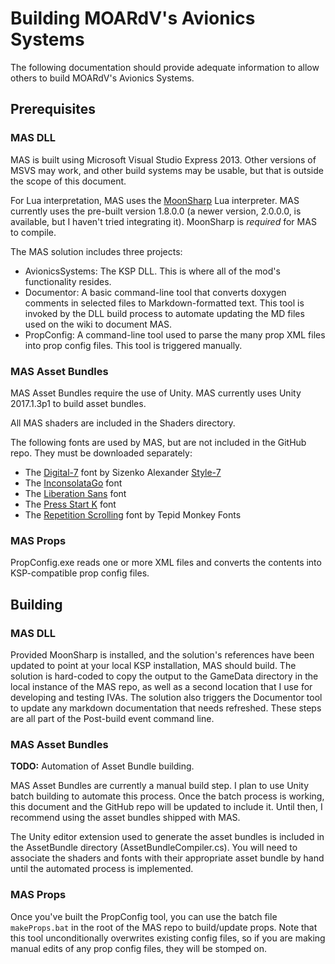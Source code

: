 # Building MOARdV's Avionics Systems

The following documentation should provide adequate information to allow others to build MOARdV's Avionics Systems.

## Prerequisites

### MAS DLL

MAS is built using Microsoft Visual Studio Express 2013.  Other versions of MSVS may work, and other build systems may be usable,
but that is outside the scope of this document.

For Lua interpretation, MAS uses the [MoonSharp](https://github.com/xanathar/moonsharp) Lua interpreter.  MAS currently uses the
pre-built version 1.8.0.0 (a newer version, 2.0.0.0, is available, but I haven't tried integrating it).  MoonSharp is *required* for
MAS to compile.

The MAS solution includes three projects:

* AvionicsSystems: The KSP DLL.  This is where all of the mod's functionality resides.
* Documentor: A basic command-line tool that converts doxygen comments in selected files to Markdown-formatted text.  This tool is
invoked by the DLL build process to automate updating the MD files used on the wiki to document MAS.
* PropConfig: A command-line tool used to parse the many prop XML files into prop config files.  This tool is triggered manually.

### MAS Asset Bundles

MAS Asset Bundles require the use of Unity.  MAS currently uses Unity 2017.1.3p1 to build asset bundles.

All MAS shaders are included in the Shaders directory.

The following fonts are used by MAS, but are not included in the GitHub repo.  They must be downloaded separately:

* The [Digital-7](http://www.fontspace.com/style-7/digital-7) font by Sizenko Alexander [Style-7](http://www.styleseven.com)
* The [InconsolataGo](http://www.levien.com/type/myfonts/) font
* The [Liberation Sans](https://pagure.io/liberation-fonts) font
* The [Press Start K](https://www.1001fonts.com/press-start-font.html) font
* The [Repetition Scrolling](http://www.1001fonts.com/repetition-scrolling-font.html) font by Tepid Monkey Fonts

### MAS Props

PropConfig.exe reads one or more XML files and converts the contents into KSP-compatible prop config files.

## Building

### MAS DLL

Provided MoonSharp is installed, and the solution's references have been updated to point at your local KSP installation, MAS
should build.  The solution is hard-coded to copy the output to the GameData directory in the local instance of the MAS repo,
as well as a second location that I use for developing and testing IVAs.  The solution also triggers the Documentor tool to
update any markdown documentation that needs refreshed.  These steps are all part of the Post-build event command line.

### MAS Asset Bundles

**TODO:** Automation of Asset Bundle building.

MAS Asset Bundles are currently a manual build step.  I plan to use Unity batch building to automate this process.  Once the batch process
is working, this document and the GitHub repo will be updated to include it.  Until then, I recommend using the asset bundles shipped with
MAS.

The Unity editor extension used to generate the asset bundles is included in the AssetBundle directory (AssetBundleCompiler.cs).  You
will need to associate the shaders and fonts with their appropriate asset bundle by hand until the automated process is implemented.

### MAS Props

Once you've built
the PropConfig tool, you can use the batch file `makeProps.bat` in the root of the MAS repo to build/update props.  Note that
this tool unconditionally overwrites existing config files, so if you are making manual edits of any prop config files, they will
be stomped on.
